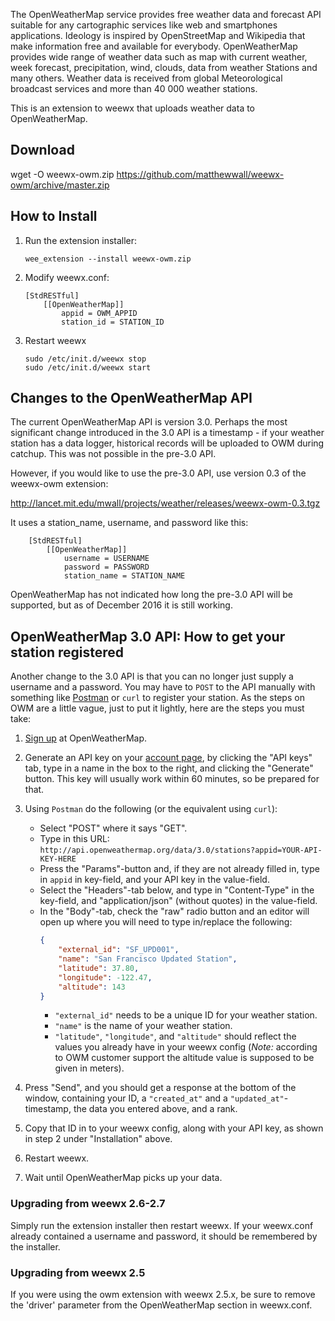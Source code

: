 The OpenWeatherMap service provides free weather data and forecast API suitable for any cartographic services like web and smartphones applications. Ideology is inspired by OpenStreetMap and Wikipedia that make information free and available for everybody. OpenWeatherMap provides wide range of weather data such as map with current weather, week forecast, precipitation, wind, clouds, data from weather Stations and many others. Weather data is received from global Meteorological broadcast services and more than 40 000 weather stations.

This is an extension to weewx that uploads weather data to OpenWeatherMap.

## Download

wget -O weewx-owm.zip https://github.com/matthewwall/weewx-owm/archive/master.zip

## How to Install

1.  Run the extension installer:

    ```
    wee_extension --install weewx-owm.zip
    ```

2.  Modify weewx.conf:

    ```
    [StdRESTful]
        [[OpenWeatherMap]]
            appid = OWM_APPID
            station_id = STATION_ID
    ```

3.  Restart weewx

    ```
    sudo /etc/init.d/weewx stop
    sudo /etc/init.d/weewx start
    ```

## Changes to the OpenWeatherMap API

The current OpenWeatherMap API is version 3.0.  Perhaps the most significant change introduced in the 3.0 API is a timestamp - if your weather station has a data logger, historical records will be uploaded to OWM during catchup.  This was not possible in the pre-3.0 API.

However, if you would like to use the pre-3.0 API, use version 0.3 of the weewx-owm extension:

http://lancet.mit.edu/mwall/projects/weather/releases/weewx-owm-0.3.tgz

It uses a station_name, username, and password like this:
```
    [StdRESTful]
        [[OpenWeatherMap]]
            username = USERNAME
            password = PASSWORD
            station_name = STATION_NAME
```
OpenWeatherMap has not indicated how long the pre-3.0 API will be supported, but as of December 2016 it is still working.

## OpenWeatherMap 3.0 API: How to get your station registered
Another change to the 3.0 API is that you can no longer just supply a username and a password. You may have to `POST` to the API manually with something like [Postman](http://www.getpostman.com) or `curl` to register your station. As the steps on OWM are a little vague, just to put it lightly, here are the steps you must take:

1. [Sign up](https://home.openweathermap.org/users/sign_up) at OpenWeatherMap.
2. Generate an API key on your [account page](https://home.openweathermap.org), by clicking the "API keys" tab, type in a name in the box to the right, and clicking the "Generate" button. This key will usually work within 60 minutes, so be prepared for that.
3. Using `Postman` do the following (or the equivalent using `curl`):

    - Select "POST" where it says "GET".
    - Type in this URL: `http://api.openweathermap.org/data/3.0/stations?appid=YOUR-API-KEY-HERE`
    - Press the "Params"-button and, if they are not already filled in, type in `appid` in key-field, and your API key in the value-field.
    - Select the "Headers"-tab below, and type in "Content-Type" in the key-field, and "application/json" (without quotes) in the value-field.
    - In the "Body"-tab, check the "raw" radio button and an editor will open up where you will need to type in/replace the following:
        ```json
        {
            "external_id": "SF_UPD001",
            "name": "San Francisco Updated Station",
            "latitude": 37.80,
            "longitude": -122.47,
            "altitude": 143
        }
        ```
        - `"external_id"` needs to be a unique ID for your weather station.
        - `"name"` is the name of your weather station.
        - `"latitude"`, `"longitude"`, and `"altitude"` should reflect the values you already have in your weewx config (*Note:* according to OWM customer support the altitude value is supposed to be given in meters).

4. Press "Send", and you should get a response at the bottom of the window, containing your ID, a `"created_at"` and a `"updated_at"`-timestamp, the data you entered above, and a rank.
5. Copy that ID in to your weewx config, along with your API key, as shown in step 2 under "Installation" above.
6. Restart weewx.
7. Wait until OpenWeatherMap picks up your data.


### Upgrading from weewx 2.6-2.7

Simply run the extension installer then restart weewx.  If your weewx.conf already contained a username and password, it should be remembered by the installer.

### Upgrading from weewx 2.5

If you were using the owm extension with weewx 2.5.x, be sure to remove the 'driver' parameter from the OpenWeatherMap section in weewx.conf.
